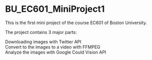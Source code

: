 # BU_EC601_MiniProject1

This is the first mini project of the course EC601 of Boston University.


The project contains 3 major parts:

  Downloading images with Twitter API<br>
  Convert to the images to a video with FFMPEG<br>
  Analyze the images with Google Could Vision API<br> 
